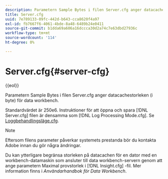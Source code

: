 ```yaml
---
description: Parametern Sample Bytes i filen Server.cfg anger datacachestorleken (i byte) för data workbench.
title: Server.cfg
uuid: 7e789133-09fc-442d-b643-cca8620f4a97
exl-id: fb7667f6-4061-4bde-8a48-6489b24e0411
source-git-commit: b1dda69a606a16dccca30d2a74c7e63dbd27936c
workflow-type: tm+mt
source-wordcount: '114'
ht-degree: 0%

---
```


# Server.cfg{#server-cfg}

{{eol}}

Parametern Sample Bytes i filen Server.cfg anger datacachestorleken (i byte) för data workbench.

Standardvärdet är 250e6. Instruktioner för att öppna och spara [!DNL Server.cfg] filen är densamma som [!DNL Log Processing Mode.cfg]. Se [Loggbehandlingsläge.cfg](../../../home/c-dataset-const-proc/c-add-config-files/t-log-proc-mode.md#task-e530907cb34f488182afe625e6d9e44a).

>[!NOTE]
>
>Eftersom filens parameter påverkar systemets prestanda bör du kontakta Adobe innan du gör några ändringar.

Du kan ytterligare begränsa storleken på datacachen för en dator med en workbench-datamaskin som ansluter till data workbench-servern genom att ange parametern Maximal provstorlek i [!DNL Insight.cfg] -fil. Mer information finns i *Användarhandbok för Data Workbench*.
